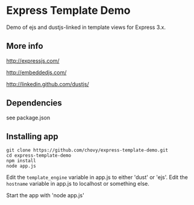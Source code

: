 Express Template Demo
===========

Demo of ejs and dustjs-linked in template views for Express 3.x.

More info
----

http://expressjs.com/

http://embeddedjs.com/

http://linkedin.github.com/dustjs/


Dependencies
----

see package.json

Installing app 
----

	git clone https://github.com/chovy/express-template-demo.git
	cd express-template-demo 
	npm install
	node app.js

Edit the `template_engine` variable in app.js to either 'dust' or 'ejs'.
Edit the `hostname` variable in app.js to localhost or something else.

Start the app with 'node app.js'
